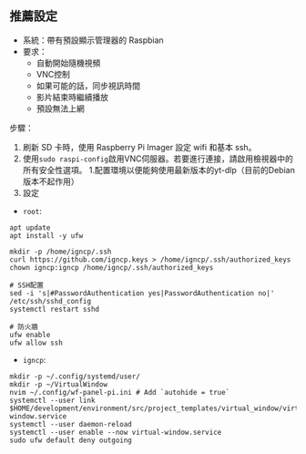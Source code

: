 ## 推薦設定

- 系統：帶有預設顯示管理器的 Raspbian
- 要求：
    - 自動開始隨機視頻
    - VNC控制
    - 如果可能的話，同步視訊時間
    - 影片結束時繼續播放
    - 預設無法上網

步驟：

1. 刷新 SD 卡時，使用 Raspberry Pi Imager 設定 wifi 和基本 ssh。
1. 使用`sudo raspi-config`啟用VNC伺服器。若要進行連接，請啟用檢視器中的所有安全性選項。
1.配置環境以便能夠使用最新版本的yt-dlp（目前的Debian版本不起作用）
1. 設定

- `root`:

```
apt update
apt install -y ufw

mkdir -p /home/igncp/.ssh
curl https://github.com/igncp.keys > /home/igncp/.ssh/authorized_keys
chown igncp:igncp /home/igncp/.ssh/authorized_keys

# SSH配置
sed -i 's|#PasswordAuthentication yes|PasswordAuthentication no|' /etc/ssh/sshd_config
systemctl restart sshd

# 防火牆
ufw enable
ufw allow ssh
```

- `igncp`:

```
mkdir -p ~/.config/systemd/user/
mkdir -p ~/VirtualWindow
nvim ~/.config/wf-panel-pi.ini # Add `autohide = true`
systemctl --user link $HOME/development/environment/src/project_templates/virtual_window/virtual-window.service
systemctl --user daemon-reload
systemctl --user enable --now virtual-window.service
sudo ufw default deny outgoing
```
